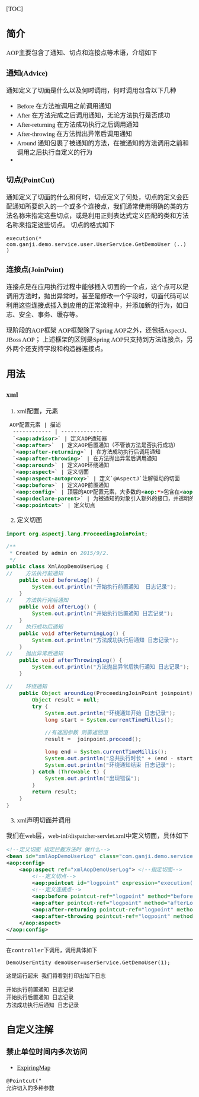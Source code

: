 <span  style="font-family: Simsun,serif; font-size: 17px; ">



[TOC]



## 简介

AOP主要包含了通知、切点和连接点等术语，介绍如下

### 通知(Advice)

通知定义了切面是什么以及何时调用，何时调用包含以下几种

- Before 在方法被调用之前调用通知
- After 在方法完成之后调用通知，无论方法执行是否成功
- After-returning 在方法成功执行之后调用通知
- After-throwing 在方法抛出异常后调用通知
- Around 通知包裹了被通知的方法，在被通知的方法调用之前和调用之后执行自定义的行为
-

### 切点(PointCut)

通知定义了切面的什么和何时，切点定义了何处，切点的定义会匹配通知所要织入的一个或多个连接点，我们通常使用明确的类的方法名称来指定这些切点，或是利用正则表达式定义匹配的类和方法名称来指定这些切点。
切点的格式如下

~~~
execution(* com.ganji.demo.service.user.UserService.GetDemoUser (..) )
~~~

### 连接点(JoinPoint)

连接点是在应用执行过程中能够插入切面的一个点，这个点可以是调用方法时，抛出异常时，甚至是修改一个字段时，切面代码可以利用这些连接点插入到应用的正常流程中，并添加新的行为，如日志、安全、事务、缓存等。

现阶段的AOP框架
AOP框架除了Spring AOP之外，还包括AspectJ、JBoss AOP；
上述框架的区别是Spring AOP只支持到方法连接点，另外两个还支持字段和构造器连接点。

## 用法

### xml

1. xml配置，元素
~~~xml
 AOP配置元素 | 描述 
  ------------ | -------------
  `<aop:advisor>` | 定义AOP通知器
  `<aop:after>`  | 定义AOP后置通知（不管该方法是否执行成功）
  `<aop:after-returning>` | 在方法成功执行后调用通知
  `<aop:after-throwing>` | 在方法抛出异常后调用通知
  `<aop:around>` | 定义AOP环绕通知
  `<aop:aspect>` | 定义切面
  `<aop:aspect-autoproxy>` | 定义`@AspectJ`注解驱动的切面
  `<aop:before>` | 定义AOP前置通知
  `<aop:config>` | 顶层的AOP配置元素，大多数的<aop:*>包含在<aop:config>元素内
  `<aop:declare-parent>` | 为被通知的对象引入额外的接口，并透明的实现
  `<aop:pointcut>` | 定义切点
~~~
2. 定义切面
~~~java
import org.aspectj.lang.ProceedingJoinPoint;

/**
 * Created by admin on 2015/9/2.
 */
public class XmlAopDemoUserLog {
//    方法执行前通知
    public void beforeLog() {
        System.out.println("开始执行前置通知  日志记录");
    }
//    方法执行完后通知
    public void afterLog() {
        System.out.println("开始执行后置通知 日志记录");
    }
//    执行成功后通知
    public void afterReturningLog() {
        System.out.println("方法成功执行后通知 日志记录");
    }
//    抛出异常后通知
    public void afterThrowingLog() {
        System.out.println("方法抛出异常后执行通知 日志记录");
    }

//    环绕通知
    public Object aroundLog(ProceedingJoinPoint joinpoint) {
        Object result = null;
        try {
            System.out.println("环绕通知开始 日志记录");
            long start = System.currentTimeMillis();

            //有返回参数 则需返回值
            result =  joinpoint.proceed();

            long end = System.currentTimeMillis();
            System.out.println("总共执行时长" + (end - start) + " 毫秒");
            System.out.println("环绕通知结束 日志记录");
        } catch (Throwable t) {
            System.out.println("出现错误");
        }
        return result;
    }
}

~~~
3. xml声明切面并调用

我们在web层，web-inf/dispatcher-servlet.xml中定义切面，具体如下

~~~xml
<!--定义切面 指定拦截方法时 做什么-->
<bean id="xmlAopDemoUserLog" class="com.ganji.demo.service.aspect.XmlAopDemoUserLog"></bean>
<aop:config>
    <aop:aspect ref="xmlAopDemoUserLog"> <!--指定切面-->
        <!--定义切点-->
        <aop:pointcut id="logpoint" expression="execution(* com.ganji.demo.service.user.UserService.GetDemoUser(..))"></aop:pointcut>
        <!--定义连接点-->
        <aop:before pointcut-ref="logpoint" method="beforeLog"></aop:before>
        <aop:after pointcut-ref="logpoint" method="afterLog"></aop:after>
        <aop:after-returning pointcut-ref="logpoint" method="afterReturningLog"></aop:after-returning>
        <aop:after-throwing pointcut-ref="logpoint" method="afterThrowingLog"></aop:after-throwing>
    </aop:aspect>
</aop:config>
~~~

---

~~~
在controller下调用，调用具体如下

DemoUserEntity demoUser=userService.GetDemoUser(1);

这是运行起来 我们将看到打印出如下日志

开始执行前置通知 日志记录
开始执行后置通知 日志记录
方法成功执行后通知 日志记录
~~~

## 自定义注解

### 禁止单位时间内多次访问

- [ExpiringMap](https://www.freesion.com/article/91641372078/)

~~~
@Pointcut("
允许切入的多种参数
~~~

</span>